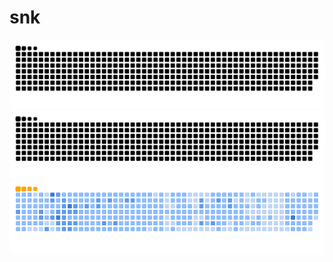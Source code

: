 # snk

![](https://raw.githubusercontent.com/xuxiaowei-com-cn/snk/output/github-snake.svg)
![](https://raw.githubusercontent.com/xuxiaowei-com-cn/snk/output/github-snake-dark.svg)
![](https://raw.githubusercontent.com/xuxiaowei-com-cn/snk/output/ocean.gif)
